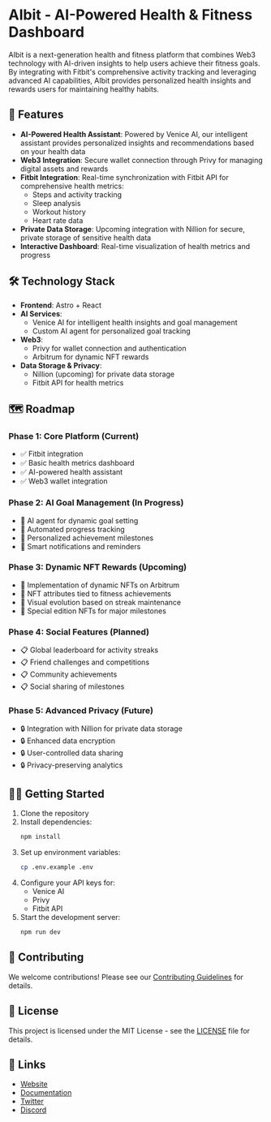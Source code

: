 # AIbit - AI-Powered Health & Fitness Dashboard

AIbit is a next-generation health and fitness platform that combines Web3 technology with AI-driven insights to help users achieve their fitness goals. By integrating with Fitbit's comprehensive activity tracking and leveraging advanced AI capabilities, AIbit provides personalized health insights and rewards users for maintaining healthy habits.

## 🚀 Features

- **AI-Powered Health Assistant**: Powered by Venice AI, our intelligent assistant provides personalized insights and recommendations based on your health data
- **Web3 Integration**: Secure wallet connection through Privy for managing digital assets and rewards
- **Fitbit Integration**: Real-time synchronization with Fitbit API for comprehensive health metrics:
  - Steps and activity tracking
  - Sleep analysis
  - Workout history
  - Heart rate data
- **Private Data Storage**: Upcoming integration with Nillion for secure, private storage of sensitive health data
- **Interactive Dashboard**: Real-time visualization of health metrics and progress

## 🛠 Technology Stack

- **Frontend**: Astro + React
- **AI Services**: 
  - Venice AI for intelligent health insights and goal management
  - Custom AI agent for personalized goal tracking
- **Web3**:
  - Privy for wallet connection and authentication
  - Arbitrum for dynamic NFT rewards
- **Data Storage & Privacy**:
  - Nillion (upcoming) for private data storage
  - Fitbit API for health metrics

## 🗺 Roadmap

### Phase 1: Core Platform (Current)
- ✅ Fitbit integration
- ✅ Basic health metrics dashboard
- ✅ AI-powered health assistant
- ✅ Web3 wallet integration

### Phase 2: AI Goal Management (In Progress)
- 🔄 AI agent for dynamic goal setting
- 🔄 Automated progress tracking
- 🔄 Personalized achievement milestones
- 🔄 Smart notifications and reminders

### Phase 3: Dynamic NFT Rewards (Upcoming)
- 📅 Implementation of dynamic NFTs on Arbitrum
- 📅 NFT attributes tied to fitness achievements
- 📅 Visual evolution based on streak maintenance
- 📅 Special edition NFTs for major milestones

### Phase 4: Social Features (Planned)
- 📋 Global leaderboard for activity streaks
- 📋 Friend challenges and competitions
- 📋 Community achievements
- 📋 Social sharing of milestones

### Phase 5: Advanced Privacy (Future)
- 🔒 Integration with Nillion for private data storage
- 🔒 Enhanced data encryption
- 🔒 User-controlled data sharing
- 🔒 Privacy-preserving analytics

## 🏃‍♂️ Getting Started

1. Clone the repository
2. Install dependencies:
   ```bash
   npm install
   ```
3. Set up environment variables:
   ```bash
   cp .env.example .env
   ```
4. Configure your API keys for:
   - Venice AI
   - Privy
   - Fitbit API
5. Start the development server:
   ```bash
   npm run dev
   ```

## 🤝 Contributing

We welcome contributions! Please see our [Contributing Guidelines](CONTRIBUTING.md) for details.

## 📄 License

This project is licensed under the MIT License - see the [LICENSE](LICENSE) file for details.

## 🔗 Links

- [Website](https://aibit.health)
- [Documentation](https://docs.aibit.health)
- [Twitter](https://twitter.com/aibit)
- [Discord](https://discord.gg/aibit)
